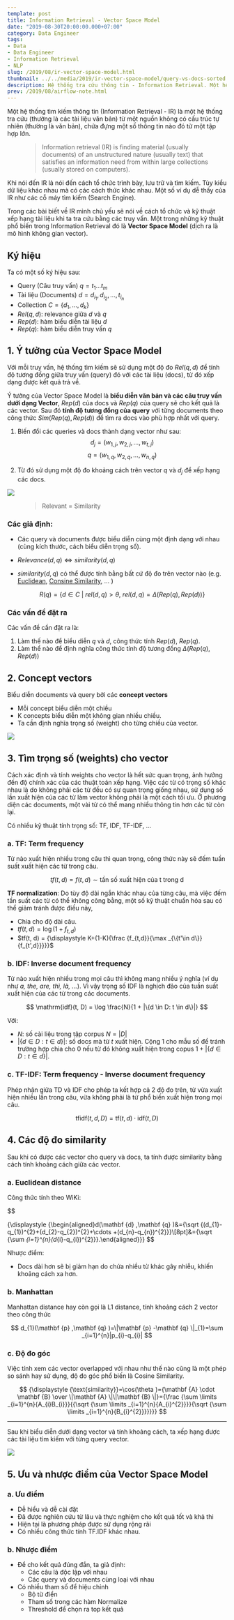 ```yaml
---
template: post
title: Information Retrieval - Vector Space Model
date: "2019-08-30T20:00:00.000+07:00"
category: Data Engineer
tags:
- Data
- Data Engineer
- Information Retrieval
- NLP
slug: /2019/08/ir-vector-space-model.html
thumbnail: ../../media/2019/ir-vector-space-model/query-vs-docs-sorted.svg
description: Hệ thống tra cứu thông tin - Information Retrieval. Một hệ thống tìm kiếm thông tin (Information Retrieval - IR) là một hệ thống tra cứu (thường là các tài liệu văn bản) từ một nguồn không có cấu trúc tự nhiên (thường là văn bản), chứa đựng một số thông tin nào đó từ một tập hợp lớn. Một trong những kỹ thuật phổ biến trong Information Retrieval đó là Vector Space Model. 
prev: /2019/08/airflow-note.html
---
```


Một hệ thống tìm kiếm thông tin (Information Retrieval - IR) là một hệ thống tra cứu (thường là các tài liệu văn bản) từ một nguồn không có cấu trúc tự nhiên (thường là văn bản), chứa đựng một số thông tin nào đó từ một tập hợp lớn. 


<figure>
	<blockquote>
		<p>Information retrieval (IR) is finding material (usually documents) of an unstructured nature (usually text) that satisfies an information need from within large collections (usually stored on computers).</p>
	</blockquote>
</figure>

Khi nói đến IR là nói đến cách tổ chức trình bày, lưu trữ và tìm kiếm. Tùy kiểu dữ liệu khác nhau mà có các cách thức khác nhau. Một số ví dụ dễ thấy của IR như các cỗ máy tìm kiếm (Search Engine). 

Trong các bài biết về IR mình chủ yếu sẽ nói về cách tổ chức và kỹ thuật xếp hạng tài liệu khi ta tra cứu bằng các truy vấn. Một trong những kỹ thuật phổ biến trong Information Retrieval đó là **Vector Space Model** (dịch ra là mô hình không gian vector).

## Ký hiệu

Ta có một số ký hiệu sau:
- Query (Câu truy vấn) $q = t_1 ... t_m$
- Tài liệu (Documents) $d = d_{i_1}, d_{i_2}, ..., t_{i_n}$
- Collection $C = \{d_1, ..., d_k\}$
- $Rel(q, d)$: relevance giữa $d$ và $q$
- $Rep(d)$: hàm biểu diễn tài liệu $d$
- $Rep(q)$: hàm biểu diễn truy vấn $q$


## 1. Ý tưởng của Vector Space Model

Với mỗi truy vấn, hệ thống tìm kiếm sẽ sử dụng một độ đo $Rel(q, d)$ để tính độ tương đồng giữa truy vấn (query) đó với các tài liệu (docs), từ đó xếp dạng được kết quả trả về.


Ý tưởng của Vector Space Model là **biểu diễn văn bản và các câu truy vấn dưới dạng Vector**, $Rep(d)$ của docs và $Rep(q)$ của query sẽ cho kết quả là các vector. Sau đó **tính độ tương đồng của query** với từng documents theo công thức $Sim(Rep(q), Rep(d))$ để tìm ra docs vào phù hợp nhất với query.

1. Biến đổi các queries và docs thành dạng vector như sau:
$$
d_j = ( w_{1,j} ,w_{2,j} , \dotsc ,w_{t,j} )
$$
$$
q = ( w_{1,q} ,w_{2,q} , \dotsc ,w_{n,q} )
$$

2. Từ đó sử dụng một độ đo khoảng cách trên vector $q$ và $d_j$ để xếp hạng các docs. 

![](../../media/2019/ir-vector-space-model/query-vs-docs.svg)


<figure>
	<blockquote>
		<p>Relevant = Similarity</p>
	</blockquote>
</figure>

### Các giả định:

 - Các query và documents được biểu diễn cùng một định dạng với nhau (cùng kích thước, cách biểu diễn trọng số).
 - $Relevance(d, q) \Leftrightarrow similarity(d, q)$

 - $similarity(d, q)$ có thể được tính bằng bất cứ độ đo trên vector nào (e.g. [Euclidean](https://en.wikipedia.org/wiki/Euclidean_vector#Dot_product), [Consine Similarity](https://en.wikipedia.org/wiki/Cosine_similarity), ... )

    $$
        R(q) = \{ d \in C\ |\ rel(d, q) > \theta,\ rel(d, q) = \Delta( Rep(q), Rep(d) ) \}
    $$



### Các vấn đề đặt ra 

Các vấn đề cần đặt ra là:
1. Làm thế nào để biểu diễn $q$ và $d$, công thức tính $Rep(d)$, $Rep(q)$.
2. Làm thể nào để định nghĩa công thức tính độ tương đồng $\Delta( Rep(q), Rep(d) )$

## 2. Concept vectors


Biểu diễn documents và query bởi các **concept vectors**
 - Mỗi concept biểu diễn một chiều
 - K concepts biểu diễn một không gian nhiều chiều.
 - Ta cần định nghĩa trọng số (weight) cho từng chiều của vector.

![](../../media/2019/ir-vector-space-model/concept-vector.svg)


## 3. Tìm trọng số (weights) cho vector

Cách xác định và tính weights cho vector là hết sức quan trọng, ảnh hưởng đến độ chính xác của các thuật toán xếp hạng. Việc các từ có trọng số khác nhau là do không phải các từ đều có sự quan trọng giống nhau, sử dụng số lần xuất hiện của các từ làm vector không phải là một cách tối ưu. Ở phương diện các documents, một vài từ có thể mang nhiều thông tin hơn các từ còn lại.

Có nhiều kỹ thuật tính trọng số: TF, IDF, TF-IDF, ...

### a. TF: Term frequency

Từ nào xuất hiện nhiều trong câu thì quan trọng, công thức này sẽ đếm tuần suất xuất hiện các từ trong câu.

$$
    tf(t, d) = f(t, d) \sim \text{tần số xuất hiện của t trong d}
$$

**TF normalization**: Do tùy độ dài ngắn khác nhau của từng câu, mà việc đếm tần suất các từ có thể không công bằng, một số kỹ thuật chuẩn hóa sau có thể giảm tránh được điều này, 
- Chia cho độ dài câu.
- $tf(t, d) = \log(1+f_{{t,d}})$
- $tf(t, d) = {\displaystyle K+(1-K){\frac {f_{t,d}}{\max _{\{t'\in d\}}{f_{t',d}}}}}$

### b. IDF: Inverse document frequency

Từ nào xuất hiện nhiều trong mọi câu thì không mang nhiều ý nghĩa (ví dụ như *a, the, are, thì, là, ...*). Vì vậy trọng số IDF là nghịch đảo của tuần suất xuất hiện của các từ trong các documents.

$$
 \mathrm{idf}(t, D) =  \log \frac{N}{1 + |\{d \in D: t \in d\}|}
$$

Với:
- $N$: số cài liệu trong tập corpus $N = {|D|}$
- $|\{d \in D: t \in d\}|$: số docs mà từ $t$ xuất hiện. Cộng 1 cho mẫu số để tránh trường hợp chia cho 0 nếu từ đó không xuất hiện trong copus $1 + |\{d \in D: t \in d\}|$.

### c. TF-IDF: Term frequency - Inverse document frequency

Phép nhân giữa TD và IDF cho phép ta kết hợp cả 2 độ đo trên, từ vừa xuất hiện nhiều lần trong câu, vừa không phải là từ phổ biến xuất hiện trong mọi câu.

$$
    {\displaystyle \mathrm {tfidf} (t,d,D)=\mathrm {tf} (t,d)\cdot \mathrm {idf} (t,D)}
$$

## 4. Các độ đo similarity

Sau khi có được các vector cho query và docs, ta tính được similarity bằng cách tính khoảng cách giữa các vector.

### a. Euclidean distance

Công thức tính theo WiKi:

$$

{\displaystyle {\begin{aligned}d(\mathbf {d} ,\mathbf {q} )&={\sqrt {(d_{1}-q_{1})^{2}+(d_{2}-q_{2})^{2}+\cdots +(d_{n}-q_{n})^{2}}}\\[8pt]&={\sqrt {\sum _{i=1}^{n}(d_{i}-q_{i})^{2}}}.\end{aligned}}}
$$

Nhược điểm:
- Docs dài hơn sẽ bị giảm hạn do chứa nhiều từ khác gây nhiễu, khiến khoảng cách xa hơn.

### b. Manhattan

Manhattan distance hay còn gọi là L1 distance, tính khoảng cách 2 vector theo công thức

$$
    d_{1}(\mathbf {p} ,\mathbf {q} )=\|\mathbf {p} -\mathbf {q} \|_{1}=\sum _{i=1}^{n}|p_{i}-q_{i}|
$$



### c. Độ đo góc 

Việc tính xem các vector overlapped với nhau như thế nào cũng là một phép so sánh hay sử dụng, độ đo góc phổ biến là Cosine Similarity.

$$
{\displaystyle {\text{similarity}}=\cos(\theta )={\mathbf {A} \cdot \mathbf {B}  \over \|\mathbf {A} \|\|\mathbf {B} \|}={\frac {\sum \limits _{i=1}^{n}{A_{i}B_{i}}}{{\sqrt {\sum \limits _{i=1}^{n}{A_{i}^{2}}}}{\sqrt {\sum \limits _{i=1}^{n}{B_{i}^{2}}}}}}}
$$


-----

Sau khi biểu diễn dưới dạng vector và tính khoảng cách, ta xếp hạng được các tài liệu tìm kiếm với từng query vector.

![](../../media/2019/ir-vector-space-model/query-vs-docs-sorted.svg)


## 5. Ưu và nhược điểm của Vector Space Model

### a. Ưu điểm

- Dễ hiểu và dễ cài đặt
- Đã được nghiên cứu từ lâu và thực nghiệm cho kết quả tốt và khả thi
- Hiện tại là phương pháp được sử dụng rộng rãi
- Có nhiều công thức tính TF.IDF khác nhau.

### b. Nhược điểm


- Để cho kết quả đúng đắn, ta giả định:
    - Các câu là độc lập với nhau
    - Các query và documents cùng loại với nhau
- Có nhiều tham số để hiệu chỉnh
    - Bộ từ điển 
    - Tham số trong các hàm Normalize
    - Threshold để chọn ra top kết quả